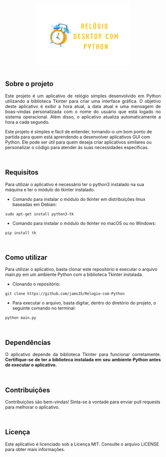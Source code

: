 <div align="center">
  <img align="center" src="./logoProjeto.png">
</div>

<br/>

<h2>Sobre o projeto</h2>
<p align="justify">
  Este projeto é um aplicativo de relógio simples desenvolvido em Python utilizando a biblioteca Tkinter para criar uma interface gráfica. O objetivo deste   aplicativo é exibir a hora atual, a data atual e uma mensagem de boas-vindas personalizada com o nome do usuário que está logado no sistema operacional.   Além disso, o aplicativo atualiza automaticamente a hora a cada segundo.
  
  <br/>
  
  Este projeto é simples e fácil de entender, tornando-o um bom ponto de partida para quem está aprendendo a desenvolver aplicativos GUI com Python. Ele     pode ser útil para quem deseja criar aplicativos similares ou personalizar o código para atender às suas necessidades específicas.
</p>

<br/>

<h2>Requisitos</h2>
<p>
  Para utilizar o aplicativo é necessário ter o python3 instalado na sua máquina e ter o módulo do tkinter instalado.
  
  * Comando para instalar o módulo do tkinter em distribuições linux baseadas em Debian:
  
```    
sudo apt-get install python3-tk
```

 * Comando para instalar o módulo do tkinter no macOS ou no Windows:
  
```    
pip install tk 
```
</p>

<br/>

<h2>Como utilizar</h2>
<p>
  Para utilizar o aplicativo, basta clonar este repositório e executar o arquivo main.py em um ambiente Python com a biblioteca Tkinter instalada. 
  
  * Clonando o repositório:
    
```
git clone https://github.com/jams35/Relogio-com-Python
```

  * Para executar o arquivo, basta digitar, dentro do diretório do projeto, o seguinte comando no terminal:
  
```
python main.py
```
</p>

<br/>

<h2>Dependências</h2>
<p align="justify">
  O aplicativo depende da biblioteca Tkinter para funcionar corretamente. <b>Certifique-se de ter a biblioteca instalada em seu ambiente Python antes de     executar o aplicativo. </b>
</p>

<br/>

<h2> Contribuições </h2>
<p>
  Contribuições são bem-vindas! Sinta-se à vontade para enviar pull requests para melhorar o aplicativo.
</p>

<br/>

<h2>Licença</h2>
<p>
  Este aplicativo é licenciado sob a Licença MIT. Consulte o arquivo LICENSE para obter mais informações.
</p>
